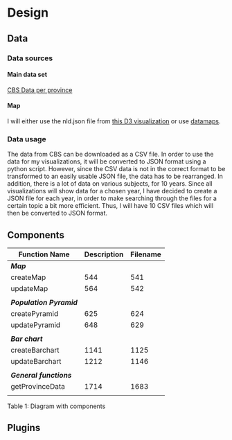 # Design
## Data
### Data sources
#### Main data set
[CBS Data per province](https://opendata.cbs.nl/statline/#/CBS/nl/dataset/70072ned/table?ts=1528142338597)
#### Map
I will either use the nld.json file from [this D3 visualization](http://bl.ocks.org/phil-pedruco/9344373) or use [datamaps](http://datamaps.github.io/).

### Data usage
The data from CBS can be downloaded as a CSV file.
In order to use the data for my visualizations, it will be converted to JSON format using a python script.
However, since the CSV data is not in the correct format to be transformed to an easily usable JSON file, the data has to be rearranged.
In addition, there is a lot of data on various subjects, for 10 years. Since all visualizations will show data for a chosen year, I have decided to create a JSON file for each year, in order to make searching through the files for a certain topic a bit more efficient. Thus, I will have 10 CSV files which will then be converted to JSON format.

## Components

|Function Name           |Description     | Filename               | 
|------------------------|-----------|-----------------------|
|***Map***               |           |                       |                                                  
|createMap               |544        |541                    | 
|updateMap               |564        |542                    |
|                        |           |                       |                                             
|***Population Pyramid***|           |                       |                                             
|createPyramid           |625        |624                    | 
|updatePyramid           |648        |629                    |
|                        |           |                       |                                            
|***Bar chart***         |           |                       |                                            
|createBarchart          |1141       |1125                   | 
|updateBarchart          |1212       |1146                   |
|                        |           |                       |                                            
|***General functions*** |          |                       |                                             
|getProvinceData         |1714       |1683                   |
|                        |           |                       |                                            
Table 1: Diagram with components
## Plugins

